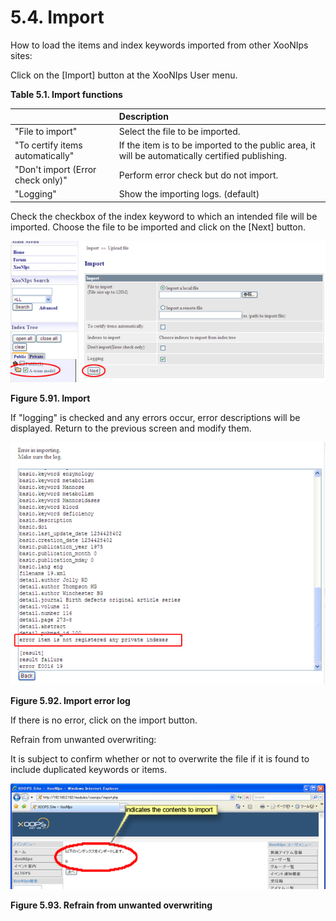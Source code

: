 # 5.4. Import

How to load the items and index keywords imported from other XooNIps sites:

Click on the \[Import\] button at the XooNIps User menu.

**Table 5.1. Import functions**

|  | Description |
| :--- | :--- |
| "File to import" | Select the file to be imported. |
| "To certify items automatically" | If the item is to be imported to the public area, it will be automatically certified publishing. |
| "Don't import \(Error check only\)" | Perform error check but do not import. |
| "Logging" | Show the importing logs. \(default\) |

Check the checkbox of the index keyword to which an intended file will be imported. Choose the file to be imported and click on the \[Next\] button.

![Import](../../../.gitbook/assets/xoonips-operate87.png)

**Figure 5.91. Import**

If "logging" is checked and any errors occur, error descriptions will be displayed. Return to the previous screen and modify them.

![Import error log](../../../.gitbook/assets/xoonips-operate93.png)

**Figure 5.92. Import error log**

If there is no error, click on the import button.

Refrain from unwanted overwriting:

It is subject to confirm whether or not to overwrite the file if it is found to include duplicated keywords or items.

![Refrain from unwanted overwriting](../../../.gitbook/assets/xoonips-operate88.png)

**Figure 5.93. Refrain from unwanted overwriting**

